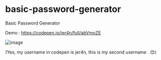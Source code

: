 # basic-password-generator
Basic Password Generator

Demo : https://codepen.io/jer4n/full/abVmoZE


![image](https://user-images.githubusercontent.com/85415480/152443138-b0485287-d16f-4523-87a7-4ae90060fcf2.png)


(Yes, my username in codepen is jer4n, this is my second username . 😊)
